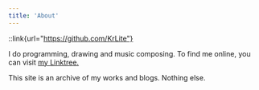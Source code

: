 ```yaml
---
title: 'About'
---
```


::link{url="https://github.com/KrLite"}

I do programming, drawing and music composing. To find me online, you can visit [my Linktree.](https://linktr.ee/KrLite)

This site is an archive of my works and blogs. Nothing else.
